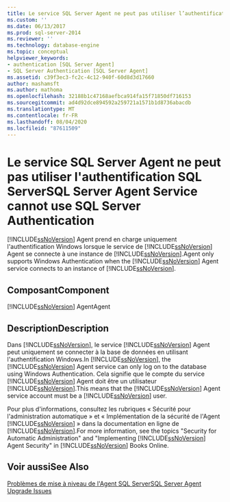 ```yaml
---
title: Le service SQL Server Agent ne peut pas utiliser l’authentification SQL Server | Microsoft Docs
ms.custom: ''
ms.date: 06/13/2017
ms.prod: sql-server-2014
ms.reviewer: ''
ms.technology: database-engine
ms.topic: conceptual
helpviewer_keywords:
- authentication [SQL Server Agent]
- SQL Server Authentication [SQL Server Agent]
ms.assetid: c39f3ec3-fc2c-4c12-940f-60d8d3d17660
author: mashamsft
ms.author: mathoma
ms.openlocfilehash: 32188b1c47168aefbca914fa15f71850df716153
ms.sourcegitcommit: ad4d92dce894592a259721a1571b1d8736abacdb
ms.translationtype: MT
ms.contentlocale: fr-FR
ms.lasthandoff: 08/04/2020
ms.locfileid: "87611509"
---
```

# <a name="sql-server-agent-service-cannot-use-sql-server-authentication"></a><span data-ttu-id="7b099-102">Le service SQL Server Agent ne peut pas utiliser l'authentification SQL Server</span><span class="sxs-lookup"><span data-stu-id="7b099-102">SQL Server Agent Service cannot use SQL Server Authentication</span></span>
  [!INCLUDE[ssNoVersion](../../includes/ssnoversion-md.md)] <span data-ttu-id="7b099-103">Agent prend en charge uniquement l'authentification Windows lorsque le service de [!INCLUDE[ssNoVersion](../../includes/ssnoversion-md.md)] Agent se connecte à une instance de [!INCLUDE[ssNoVersion](../../includes/ssnoversion-md.md)].</span><span class="sxs-lookup"><span data-stu-id="7b099-103">Agent only supports Windows Authentication when the [!INCLUDE[ssNoVersion](../../includes/ssnoversion-md.md)] Agent service connects to an instance of [!INCLUDE[ssNoVersion](../../includes/ssnoversion-md.md)].</span></span>  
  
## <a name="component"></a><span data-ttu-id="7b099-104">Composant</span><span class="sxs-lookup"><span data-stu-id="7b099-104">Component</span></span>  
 [!INCLUDE[ssNoVersion](../../includes/ssnoversion-md.md)] <span data-ttu-id="7b099-105">Agent</span><span class="sxs-lookup"><span data-stu-id="7b099-105">Agent</span></span>  
  
## <a name="description"></a><span data-ttu-id="7b099-106">Description</span><span class="sxs-lookup"><span data-stu-id="7b099-106">Description</span></span>  
 <span data-ttu-id="7b099-107">Dans [!INCLUDE[ssNoVersion](../../includes/ssnoversion-md.md)], le service [!INCLUDE[ssNoVersion](../../includes/ssnoversion-md.md)] Agent peut uniquement se connecter à la base de données en utilisant l'authentification Windows.</span><span class="sxs-lookup"><span data-stu-id="7b099-107">In [!INCLUDE[ssNoVersion](../../includes/ssnoversion-md.md)], the [!INCLUDE[ssNoVersion](../../includes/ssnoversion-md.md)] Agent service can only log on to the database using Windows Authentication.</span></span> <span data-ttu-id="7b099-108">Cela signifie que le compte du service [!INCLUDE[ssNoVersion](../../includes/ssnoversion-md.md)] Agent doit être un utilisateur [!INCLUDE[ssNoVersion](../../includes/ssnoversion-md.md)].</span><span class="sxs-lookup"><span data-stu-id="7b099-108">This means that the [!INCLUDE[ssNoVersion](../../includes/ssnoversion-md.md)] Agent service account must be a [!INCLUDE[ssNoVersion](../../includes/ssnoversion-md.md)] user.</span></span>  
  
 <span data-ttu-id="7b099-109">Pour plus d'informations, consultez les rubriques « Sécurité pour l'administration automatique » et « Implémentation de la sécurité de l'Agent [!INCLUDE[ssNoVersion](../../includes/ssnoversion-md.md)] » dans la documentation en ligne de [!INCLUDE[ssNoVersion](../../includes/ssnoversion-md.md)].</span><span class="sxs-lookup"><span data-stu-id="7b099-109">For more information, see the topics "Security for Automatic Administration" and "Implementing [!INCLUDE[ssNoVersion](../../includes/ssnoversion-md.md)] Agent Security" in [!INCLUDE[ssNoVersion](../../includes/ssnoversion-md.md)] Books Online.</span></span>  
  
## <a name="see-also"></a><span data-ttu-id="7b099-110">Voir aussi</span><span class="sxs-lookup"><span data-stu-id="7b099-110">See Also</span></span>  
 [<span data-ttu-id="7b099-111">Problèmes de mise à niveau de l'Agent SQL Server</span><span class="sxs-lookup"><span data-stu-id="7b099-111">SQL Server Agent Upgrade Issues</span></span>](../../../2014/sql-server/install/sql-server-agent-upgrade-issues.md)  
  
  
